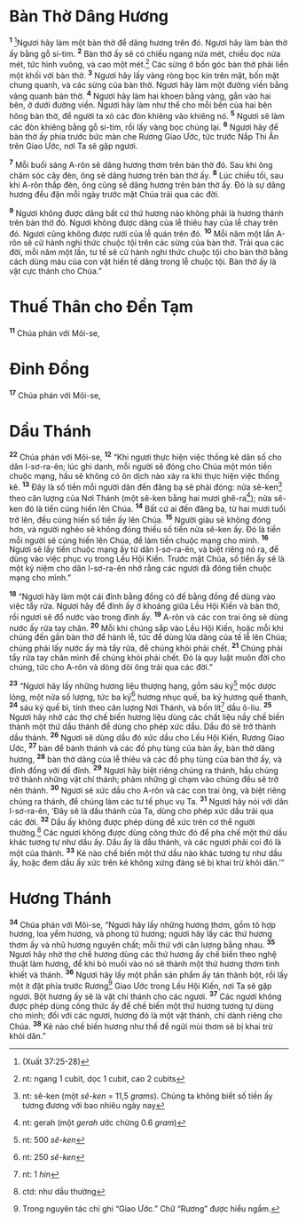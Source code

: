 # Bàn Thờ Dâng Hương

<sup><b>1</b></sup> [^1@-7358c1b5-161e-416f-8f7a-7237a63d4562]Ngươi hãy làm một bàn thờ để dâng hương trên đó. Ngươi hãy làm bàn thờ ấy bằng gỗ si-tim. <sup><b>2</b></sup> Bàn thờ ấy sẽ có chiều ngang nửa mét, chiều dọc nửa mét, tức hình vuông, và cao một mét.[^1-7358c1b5-161e-416f-8f7a-7237a63d4562] Các sừng ở bốn góc bàn thờ phải liền một khối với bàn thờ. <sup><b>3</b></sup> Ngươi hãy lấy vàng ròng bọc kín trên mặt, bốn mặt chung quanh, và các sừng của bàn thờ. Ngươi hãy làm một đường viền bằng vàng quanh bàn thờ. <sup><b>4</b></sup> Ngươi hãy làm hai khoen bằng vàng, gắn vào hai bên, ở dưới đường viền. Ngươi hãy làm như thế cho mỗi bên của hai bên hông bàn thờ, để người ta xỏ các đòn khiêng vào khiêng nó. <sup><b>5</b></sup> Ngươi sẽ làm các đòn khiêng bằng gỗ si-tim, rồi lấy vàng bọc chúng lại. <sup><b>6</b></sup> Ngươi hãy để bàn thờ ấy phía trước bức màn che Rương Giao Ước, tức trước Nắp Thi Ân trên Giao Ước, nơi Ta sẽ gặp ngươi.

<sup><b>7</b></sup> Mỗi buổi sáng A-rôn sẽ dâng hương thơm trên bàn thờ đó. Sau khi ông chăm sóc cây đèn, ông sẽ dâng hương trên bàn thờ ấy. <sup><b>8</b></sup> Lúc chiều tối, sau khi A-rôn thắp đèn, ông cũng sẽ dâng hương trên bàn thờ ấy. Ðó là sự dâng hương đều đặn mỗi ngày trước mặt Chúa trải qua các đời.

<sup><b>9</b></sup> Ngươi không được dâng bất cứ thứ hương nào không phải là hương thánh trên bàn thờ đó. Ngươi không được dâng của lễ thiêu hay của lễ chay trên đó. Ngươi cũng không được rưới của lễ quán trên đó. <sup><b>10</b></sup> Mỗi năm một lần A-rôn sẽ cử hành nghi thức chuộc tội trên các sừng của bàn thờ. Trải qua các đời, mỗi năm một lần, tư tế sẽ cử hành nghi thức chuộc tội cho bàn thờ bằng cách dùng máu của con vật hiến tế dâng trong lễ chuộc tội. Bàn thờ ấy là vật cực thánh cho Chúa.”

# Thuế Thân cho Ðền Tạm

<sup><b>11</b></sup> Chúa phán với Môi-se,

# Ðỉnh Ðồng

<sup><b>17</b></sup> Chúa phán với Môi-se,

# Dầu Thánh

<sup><b>22</b></sup> Chúa phán với Môi-se, <sup><b>12</b></sup> “Khi ngươi thực hiện việc thống kê dân số cho dân I-sơ-ra-ên; lúc ghi danh, mỗi người sẽ đóng cho Chúa một món tiền chuộc mạng, hầu sẽ không có ôn dịch nào xảy ra khi thực hiện việc thống kê. <sup><b>13</b></sup> Ðây là số tiền mỗi người dân đến đăng bạ sẽ phải đóng: nửa sê-ken[^2-7358c1b5-161e-416f-8f7a-7237a63d4562] theo cân lượng của Nơi Thánh (một sê-ken bằng hai mươi ghê-ra[^3-7358c1b5-161e-416f-8f7a-7237a63d4562]); nửa sê-ken đó là tiền cúng hiến lên Chúa. <sup><b>14</b></sup> Bất cứ ai đến đăng bạ, từ hai mươi tuổi trở lên, đều cúng hiến số tiền ấy lên Chúa. <sup><b>15</b></sup> Người giàu sẽ không đóng hơn, và người nghèo sẽ không đóng thiếu số tiền nửa sê-ken ấy. Ðó là tiền mỗi người sẽ cúng hiến lên Chúa, để làm tiền chuộc mạng cho mình. <sup><b>16</b></sup> Ngươi sẽ lấy tiền chuộc mạng ấy từ dân I-sơ-ra-ên, và biệt riêng nó ra, để dùng vào việc phục vụ trong Lều Hội Kiến. Trước mặt Chúa, số tiền ấy sẽ là một kỷ niệm cho dân I-sơ-ra-ên nhớ rằng các ngươi đã đóng tiền chuộc mạng cho mình.”

<sup><b>18</b></sup> “Ngươi hãy làm một cái đỉnh bằng đồng có đế bằng đồng để dùng vào việc tẩy rửa. Ngươi hãy để đỉnh ấy ở khoảng giữa Lều Hội Kiến và bàn thờ, rồi ngươi sẽ đổ nước vào trong đỉnh ấy. <sup><b>19</b></sup> A-rôn và các con trai ông sẽ dùng nước ấy rửa tay chân. <sup><b>20</b></sup> Mỗi khi chúng sắp vào Lều Hội Kiến, hoặc mỗi khi chúng đến gần bàn thờ để hành lễ, tức để dùng lửa dâng của tế lễ lên Chúa; chúng phải lấy nước ấy mà tẩy rửa, để chúng khỏi phải chết. <sup><b>21</b></sup> Chúng phải tẩy rửa tay chân mình để chúng khỏi phải chết. Ðó là quy luật muôn đời cho chúng, tức cho A-rôn và dòng dõi ông trải qua các đời.”

<sup><b>23</b></sup> “Ngươi hãy lấy những hương liệu thượng hạng, gồm sáu ký[^4-7358c1b5-161e-416f-8f7a-7237a63d4562] mộc dược lỏng, một nửa số lượng, tức ba ký[^5-7358c1b5-161e-416f-8f7a-7237a63d4562] hương nhục quế, ba ký hương quế thanh, <sup><b>24</b></sup> sáu ký quế bì, tính theo cân lượng Nơi Thánh, và bốn lít[^6-7358c1b5-161e-416f-8f7a-7237a63d4562] dầu ô-liu. <sup><b>25</b></sup> Ngươi hãy nhờ các thợ chế biến hương liệu dùng các chất liệu nầy chế biến thành một thứ dầu thánh để dùng cho phép xức dầu. Dầu đó sẽ trở thành dầu thánh. <sup><b>26</b></sup> Ngươi sẽ dùng dầu đó xức dầu cho Lều Hội Kiến, Rương Giao Ước, <sup><b>27</b></sup> bàn để bánh thánh và các đồ phụ tùng của bàn ấy, bàn thờ dâng hương, <sup><b>28</b></sup> bàn thờ dâng của lễ thiêu và các đồ phụ tùng của bàn thờ ấy, và đỉnh đồng với đế đỉnh. <sup><b>29</b></sup> Ngươi hãy biệt riêng chúng ra thánh, hầu chúng trở thành những vật chí thánh; phàm những gì chạm vào chúng đều sẽ trở nên thánh. <sup><b>30</b></sup> Ngươi sẽ xức dầu cho A-rôn và các con trai ông, và biệt riêng chúng ra thánh, để chúng làm các tư tế phục vụ Ta. <sup><b>31</b></sup> Ngươi hãy nói với dân I-sơ-ra-ên, ‘Ðây sẽ là dầu thánh của Ta, dùng cho phép xức dầu trải qua các đời. <sup><b>32</b></sup> Dầu ấy không được phép dùng để xức trên cơ thể người thường.[^7-7358c1b5-161e-416f-8f7a-7237a63d4562] Các ngươi không được dùng công thức đó để pha chế một thứ dầu khác tương tự như dầu ấy. Dầu ấy là dầu thánh, và các ngươi phải coi đó là một của thánh. <sup><b>33</b></sup> Kẻ nào chế biến một thứ dầu nào khác tương tự như dầu ấy, hoặc đem dầu ấy xức trên kẻ không xứng đáng sẽ bị khai trừ khỏi dân.’”

# Hương Thánh

<sup><b>34</b></sup> Chúa phán với Môi-se, “Ngươi hãy lấy những hương thơm, gồm tô hợp hương, loa yểm hương, và phong tử hương; ngươi hãy lấy các thứ hương thơm ấy và nhũ hương nguyên chất; mỗi thứ với cân lượng bằng nhau. <sup><b>35</b></sup> Ngươi hãy nhờ thợ chế hương dùng các thứ hương ấy chế biến theo nghệ thuật làm hương, để khi bỏ muối vào nó sẽ thành một thứ hương thơm tinh khiết và thánh. <sup><b>36</b></sup> Ngươi hãy lấy một phần sản phẩm ấy tán thành bột, rồi lấy một ít đặt phía trước Rương[^8-7358c1b5-161e-416f-8f7a-7237a63d4562] Giao Ước trong Lều Hội Kiến, nơi Ta sẽ gặp ngươi. Bột hương ấy sẽ là vật chí thánh cho các ngươi. <sup><b>37</b></sup> Các ngươi không được phép dùng công thức ấy để chế biến một thứ hương tương tự dùng cho mình; đối với các ngươi, hương đó là một vật thánh, chỉ dành riêng cho Chúa. <sup><b>38</b></sup> Kẻ nào chế biến hương như thế để ngửi mùi thơm sẽ bị khai trừ khỏi dân.”

[^1-7358c1b5-161e-416f-8f7a-7237a63d4562]: nt: ngang 1 cubit, dọc 1 cubit, cao 2 cubits

[^2-7358c1b5-161e-416f-8f7a-7237a63d4562]: nt: sê-ken (một _sê-ken_ = 11,5 _grams_). Chúng ta không biết số tiền ấy tương đương với bao nhiêu ngày nay

[^3-7358c1b5-161e-416f-8f7a-7237a63d4562]: nt: gerah (một _gerah_ ước chừng 0.6 _gram_)

[^4-7358c1b5-161e-416f-8f7a-7237a63d4562]: nt: 500 _sê-ken_

[^5-7358c1b5-161e-416f-8f7a-7237a63d4562]: nt: 250 _sê-ken_

[^6-7358c1b5-161e-416f-8f7a-7237a63d4562]: nt: 1 _hin_

[^7-7358c1b5-161e-416f-8f7a-7237a63d4562]: ctd: như dầu thường

[^8-7358c1b5-161e-416f-8f7a-7237a63d4562]: Trong nguyên tác chỉ ghi “Giao Ước.” Chữ “Rương” được hiểu ngầm.

[^1@-7358c1b5-161e-416f-8f7a-7237a63d4562]: (Xuất 37:25-28)
